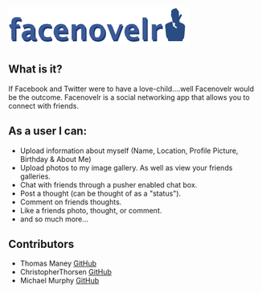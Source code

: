 ![Facenovelr](https://raw.githubusercontent.com/maneyt/facenovelr/master/app/assets/images/facenovelr_logo.png "Logo")

## What is it?

If Facebook and Twitter were to have a love-child....well Facenovelr would be the outcome.
Facenovelr is a social networking app that allows you to connect with friends. 

## As a user I can:

* Upload information about myself (Name, Location, Profile Picture, Birthday & About Me)
* Upload photos to my image gallery. As well as view your friends galleries.
* Chat with friends through a pusher enabled chat box.
* Post a thought (can be thought of as a "status").
* Comment on friends thoughts.
* Like a friends photo, thought, or comment.
* and so much more...

## Contributors

* Thomas Maney [GitHub](https://github.com/maneyt)
* ChristopherThorsen [GitHub](https://github.com/ChristopherThorsen)
* Michael Murphy [GitHub](https://github.com/mikeymurph77)
